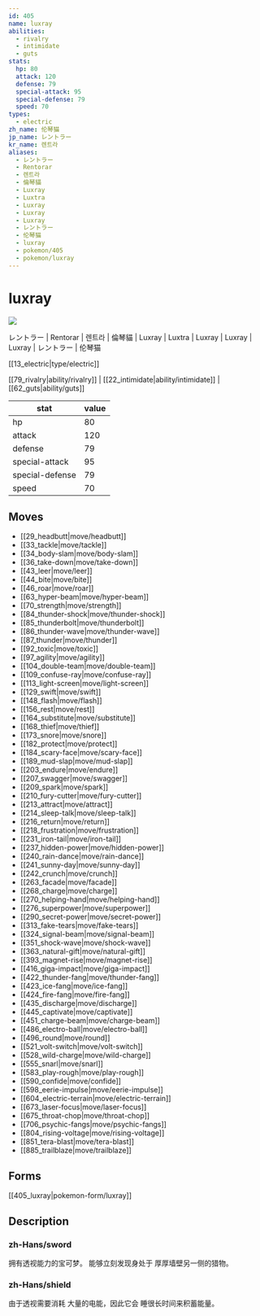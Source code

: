 ```yaml
---
id: 405
name: luxray
abilities:
  - rivalry
  - intimidate
  - guts
stats:
  hp: 80
  attack: 120
  defense: 79
  special-attack: 95
  special-defense: 79
  speed: 70
types:
  - electric
zh_name: 伦琴猫
jp_name: レントラー
kr_name: 렌트라
aliases:
  - レントラー
  - Rentorar
  - 렌트라
  - 倫琴貓
  - Luxray
  - Luxtra
  - Luxray
  - Luxray
  - Luxray
  - レントラー
  - 伦琴猫
  - luxray
  - pokemon/405
  - pokemon/luxray
---
```

# luxray

![](https://raw.githubusercontent.com/PokeAPI/sprites/master/sprites/pokemon/405.png)

レントラー | Rentorar | 렌트라 | 倫琴貓 | Luxray | Luxtra | Luxray | Luxray | Luxray | レントラー | 伦琴猫

[[13_electric|type/electric]]

[[79_rivalry|ability/rivalry]] | [[22_intimidate|ability/intimidate]] | [[62_guts|ability/guts]]

|stat|value|
|---|---|
|hp|80|
|attack|120|
|defense|79|
|special-attack|95|
|special-defense|79|
|speed|70|


## Moves

- [[29_headbutt|move/headbutt]]
- [[33_tackle|move/tackle]]
- [[34_body-slam|move/body-slam]]
- [[36_take-down|move/take-down]]
- [[43_leer|move/leer]]
- [[44_bite|move/bite]]
- [[46_roar|move/roar]]
- [[63_hyper-beam|move/hyper-beam]]
- [[70_strength|move/strength]]
- [[84_thunder-shock|move/thunder-shock]]
- [[85_thunderbolt|move/thunderbolt]]
- [[86_thunder-wave|move/thunder-wave]]
- [[87_thunder|move/thunder]]
- [[92_toxic|move/toxic]]
- [[97_agility|move/agility]]
- [[104_double-team|move/double-team]]
- [[109_confuse-ray|move/confuse-ray]]
- [[113_light-screen|move/light-screen]]
- [[129_swift|move/swift]]
- [[148_flash|move/flash]]
- [[156_rest|move/rest]]
- [[164_substitute|move/substitute]]
- [[168_thief|move/thief]]
- [[173_snore|move/snore]]
- [[182_protect|move/protect]]
- [[184_scary-face|move/scary-face]]
- [[189_mud-slap|move/mud-slap]]
- [[203_endure|move/endure]]
- [[207_swagger|move/swagger]]
- [[209_spark|move/spark]]
- [[210_fury-cutter|move/fury-cutter]]
- [[213_attract|move/attract]]
- [[214_sleep-talk|move/sleep-talk]]
- [[216_return|move/return]]
- [[218_frustration|move/frustration]]
- [[231_iron-tail|move/iron-tail]]
- [[237_hidden-power|move/hidden-power]]
- [[240_rain-dance|move/rain-dance]]
- [[241_sunny-day|move/sunny-day]]
- [[242_crunch|move/crunch]]
- [[263_facade|move/facade]]
- [[268_charge|move/charge]]
- [[270_helping-hand|move/helping-hand]]
- [[276_superpower|move/superpower]]
- [[290_secret-power|move/secret-power]]
- [[313_fake-tears|move/fake-tears]]
- [[324_signal-beam|move/signal-beam]]
- [[351_shock-wave|move/shock-wave]]
- [[363_natural-gift|move/natural-gift]]
- [[393_magnet-rise|move/magnet-rise]]
- [[416_giga-impact|move/giga-impact]]
- [[422_thunder-fang|move/thunder-fang]]
- [[423_ice-fang|move/ice-fang]]
- [[424_fire-fang|move/fire-fang]]
- [[435_discharge|move/discharge]]
- [[445_captivate|move/captivate]]
- [[451_charge-beam|move/charge-beam]]
- [[486_electro-ball|move/electro-ball]]
- [[496_round|move/round]]
- [[521_volt-switch|move/volt-switch]]
- [[528_wild-charge|move/wild-charge]]
- [[555_snarl|move/snarl]]
- [[583_play-rough|move/play-rough]]
- [[590_confide|move/confide]]
- [[598_eerie-impulse|move/eerie-impulse]]
- [[604_electric-terrain|move/electric-terrain]]
- [[673_laser-focus|move/laser-focus]]
- [[675_throat-chop|move/throat-chop]]
- [[706_psychic-fangs|move/psychic-fangs]]
- [[804_rising-voltage|move/rising-voltage]]
- [[851_tera-blast|move/tera-blast]]
- [[885_trailblaze|move/trailblaze]]

## Forms



[[405_luxray|pokemon-form/luxray]]

## Description

### zh-Hans/sword

拥有透视能力的宝可梦。
能够立刻发现身处于
厚厚墙壁另一侧的猎物。

### zh-Hans/shield

由于透视需要消耗
大量的电能，因此它会
睡很长时间来积蓄能量。

